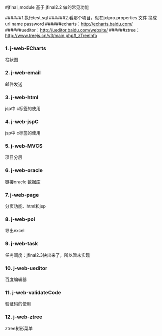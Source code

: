 #jfinal_module  基于 jfinal2.2 做的常见功能

######1.执行test.sql
######2.看那个项目，就在jxtpro.properties 文件 换成 url name password
######echarts：http://echarts.baidu.com/
######ueditor：http://ueditor.baidu.com/website/
######ztree：http://www.treejs.cn/v3/main.php#_zTreeInfo


###  **1.  j-web-ECharts** 
柱状图
###  **2. j-web-email** 
邮件发送
###  **3. j-web-html** 
jsp中 c标签的使用
###  **4. j-web-jspC** 
jsp中 c标签的使用
###  **5. j-web-MVCS** 
项目分层
###  **6. j-web-oracle** 
链接oracle 数据库
###  **7. j-web-page** 
分页功能、html和jsp
###  **8. j-web-poi** 
导出excel
###  **9. j-web-task** 
任务调度：jfinal2.3快出来了，所以暂未实现
###  **10. j-web-ueditor** 
百度编辑器
###  **11. j-web-validateCode** 
验证码的使用
###  **12. j-web-ztree** 
ztree树形菜单






   